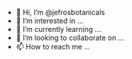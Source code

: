- 👋 Hi, I’m @jefrosbotanicals
- 👀 I’m interested in ...
- 🌱 I’m currently learning ...
- 💞️ I’m looking to collaborate on ...
- 📫 How to reach me ...

<!---
jefrosbotanicals/jefrosbotanicals is a ✨ special ✨ repository because its `README.md` (this file) appears on your GitHub profile.
You can click the Preview link to take a look at your changes.
--->
